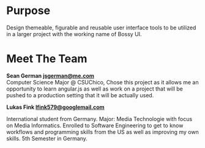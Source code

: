 
<h1> Purpose </h1>

  Design themeable, figurable and reusable user interface tools to be utilized in a larger project with the working name of Bossy UI.



<h1> Meet The Team </h1>

<strong>    Sean German <jsgerman@me.com> </strong>  
              Computer Science Major @ CSUChico, Chose this project as it allows me an opportunity to learn angular.js as well as work on a project that will be pushed to a production setting that it will be actually used.

<strong>     Lukas Fink <lfink579@googlemail.com> </strong>
              <p>International student from Germany. Major: Media Technologie with focus on Media Informatics. Enrolled to Software Engineering to get to know workflows and programming skills from the US as well as improving my own skills. 5th Semester in Germany.</p>  
